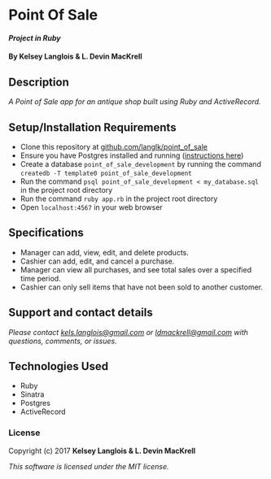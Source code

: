 # Point Of Sale

#### _Project in Ruby_

#### By Kelsey Langlois & L. Devin MacKrell

## Description

_A Point of Sale app for an antique shop built using Ruby and ActiveRecord._

## Setup/Installation Requirements

* Clone this repository at [github.com/langlk/point_of_sale](https://github.com/langlk/point_of_sale.git)
* Ensure you have Postgres installed and running ([instructions here](https://www.learnhowtoprogram.com/ruby/ruby-database-basics/installing-postgres-7fb0cff7-a0f5-4b61-a0db-8a928b9f67ef))
* Create a database ```point_of_sale_development``` by running the command ```createdb -T template0 point_of_sale_development```
* Run the command ```psql point_of_sale_development < my_database.sql``` in the project root directory
* Run the command ```ruby app.rb``` in the project root directory
* Open ```localhost:4567``` in your web browser

## Specifications

* Manager can add, view, edit, and delete products.
* Cashier can add, edit, and cancel a purchase.
* Manager can view all purchases, and see total sales over a specified time period.
* Cashier can only sell items that have not been sold to another customer.

## Support and contact details

_Please contact [kels.langlois@gmail.com](mailto:kels.langlois@gmail.com) or [ldmackrell@gmail.com](mailto:ldmackrell@gmail.com) with questions, comments, or issues._

## Technologies Used

* Ruby
* Sinatra
* Postgres
* ActiveRecord

### License

Copyright (c) 2017 **Kelsey Langlois & L. Devin MacKrell**

*This software is licensed under the MIT license.*
